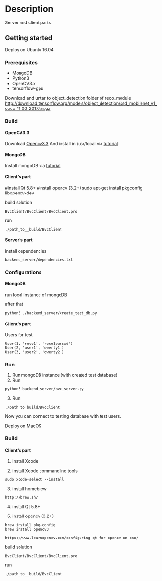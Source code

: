 # Description

Server and client parts

## Getting started

Deploy on Ubuntu 16.04

### Prerequisites

* MongoDB
* Python3
* OpenCV3.x
* tensorflow-gpu

Download and untar to object_detection folder of
reco_module http://download.tensorflow.org/models/object_detection/ssd_mobilenet_v1_coco_11_06_2017.tar.gz

### Build
#### OpenCV3.3

Download [Opencv3.3](https://github.com/opencv/opencv/archive/3.3.0.tar.gz)
And install in /usr/local via [tutorial](https://docs.opencv.org/3.0-beta/doc/tutorials/introduction/linux_install/linux_install.html)

#### MongoDB

Install mongoDB via [tutorial](https://docs.mongodb.com/manual/tutorial/install-mongodb-on-ubuntu/)

#### Client's part

#install Qt 5.8+
#install opencv  (3.2+)
sudo apt-get install pkgconfig libopencv-dev

build solution 
```
BvcClient/BvcClient/BvcClient.pro
```
run
```
./path_to__build/BvcClient
```

#### Server's part

install dependencies 

```
backend_server/dependencies.txt
```


### Configurations

#### MongoDB

run local instance of mongoDB

after that

```
python3 ./backend_server/create_test_db.py
```

#### Client's part

Users for test
```
User(1, 'reco1', 'reco1passwd')
User(2, 'user1', 'qwerty1')   
User(3, 'user2', 'qwerty2')
```

### Run

1. Run mongoDB instance (with created test database)
2. Run 
```
python3 backend_server/bvc_server.py
```
3. Run
```
./path_to_build/BvcClient
```

Now you can connect to testing database with test users.


Deploy on MacOS

### Build

#### Client's part

1. install Xcode

2. install Xcode commandline tools
```
sudo xcode-select --install
```

3. install homebrew
```
http://brew.sh/
```

4. install Qt 5.8+

5. install opencv  (3.2+)

```
brew install pkg-config
brew install opencv3
```

```
https://www.learnopencv.com/configuring-qt-for-opencv-on-osx/
```

build solution 
```
BvcClient/BvcClient/BvcClient.pro
```
run
```
./path_to__build/BvcClient
```
